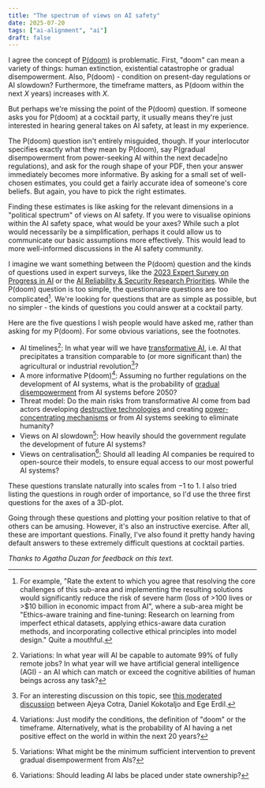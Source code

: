 ```yaml
---
title: "The spectrum of views on AI safety"
date: 2025-07-20
tags: ["ai-alignment", "ai"]
draft: false
---
```


I agree the concept of [P(doom)](https://en.wikipedia.org/wiki/P(doom)) is problematic. First, "doom" can mean a variety of things: human extinction, existential catastrophe or gradual disempowerment. Also, P(doom) - condition on present-day regulations or AI slowdown? Furthermore, the timeframe matters, as P(doom within the next $X$ years) increases with $X$.

But perhaps we're missing the point of the P(doom) question. If someone asks you for P(doom) at a cocktail party, it usually means they're just interested in hearing general takes on AI safety, at least in my experience.

The P(doom) question isn't entirely misguided, though. If your interlocutor specifies exactly what they mean by P(doom), say P(gradual disempowerment from power-seeking AI within the next decade|no regulations), and ask for the rough shape of your PDF, then your answer immediately becomes more informative. By asking for a small set of well-chosen estimates, you could get a fairly accurate idea of someone's core beliefs. But again, you have to pick the right estimates.

Finding these estimates is like asking for the relevant dimensions in a "political spectrum" of views on AI safety. If you were to visualise opinions within the AI safety space, what would be your axes? While such a plot would necessarily be a simplification, perhaps it could allow us to communicate our basic assumptions more effectively. This would lead to more well-informed discussions in the AI safety community.

I imagine we want something between the P(doom) question and the kinds of questions used in expert surveys, like the [2023 Expert Survey on Progress in AI](https://blog.aiimpacts.org/p/2023-ai-survey-of-2778-six-things) or the [AI Reliability & Security Research Priorities](https://www.iaps.ai/research/ai-reliability-survey). While the P(doom) question is too simple, the questionnaire questions are too complicated[^complicated]. We're looking for questions that are as simple as possible, but no simpler - the kinds of questions you could answer at a cocktail party.

Here are the five questions I wish people would have asked me, rather than asking for my P(doom). For some obvious variations, see the footnotes.

- AI timelines[^timelines]: In what year will we have [transformative AI](https://www.openphilanthropy.org/research/some-background-on-our-views-regarding-advanced-artificial-intelligence/#id-1-defining-transformative-artificial-intelligence-transformative-ai), i.e. AI that precipitates a transition comparable to (or more significant than) the agricultural or industrial revolution[^rec]?
- A more informative P(doom)[^pdoom]: Assuming no further regulations on the development of AI systems, what is the probability of [gradual disempowerment](https://gradual-disempowerment.ai/) from AI systems before 2050?
- Threat model: Do the main risks from transformative AI come from bad actors developing [destructive technologies](https://www.forethought.org/research/preparing-for-the-intelligence-explosion#highly-destructive-technologies) and creating [power-concentrating mechanisms](https://www.forethought.org/research/preparing-for-the-intelligence-explosion#power-concentrating-mechanisms) or from AI systems seeking to eliminate humanity?
- Views on AI slowdown[^slowdown]: How heavily should the government regulate the development of future AI systems?
- Views on centralisation[^centralisation]: Should all leading AI companies be required to open-source their models, to ensure equal access to our most powerful AI systems?

These questions translate naturally into scales from $-1$ to $1$. I also tried listing the questions in rough order of importance, so I'd use the three first questions for the axes of a 3D-plot.

Going through these questions and plotting your position relative to that of others can be amusing. However, it's also an instructive exercise. After all, these are important questions. Finally, I've also found it pretty handy having default answers to these extremely difficult questions at cocktail parties.

*Thanks to Agatha Duzan for feedback on this text.*

[^complicated]: For example, "Rate the extent to which you agree that resolving the core challenges of this sub-area and implementing the resulting solutions would significantly reduce the risk of severe harm (loss of >100 lives or >$10 billion in economic impact from AI", where a sub-area might be "Ethics-aware training and fine-tuning: Research on learning from imperfect ethical datasets, applying ethics-aware data curation methods, and incorporating collective ethical principles into model design." Quite a mouthful.
[^timelines]: Variations: In what year will AI be capable to automate 99% of fully remote jobs? In what year will we have artificial general intelligence (AGI) - an AI which can match or exceed the cognitive abilities of human beings across any task?
[^rec]:  For an interesting discussion on this topic, see [this moderated discussion](https://www.lesswrong.com/posts/K2D45BNxnZjdpSX2j/ai-timelines) between Ajeya Cotra, Daniel Kokotaljo and Ege Erdil.
[^pdoom]: Variations: Just modify the conditions, the definition of "doom" or the timeframe. Alternatively, what is the probability of AI having a net positive effect on the world in within the next 20 years?
[^slowdown]:  Variations: What might be the minimum sufficient intervention to prevent gradual disempowerment from AIs?
[^centralisation]: Variations: Should leading AI labs be placed under state ownership?

